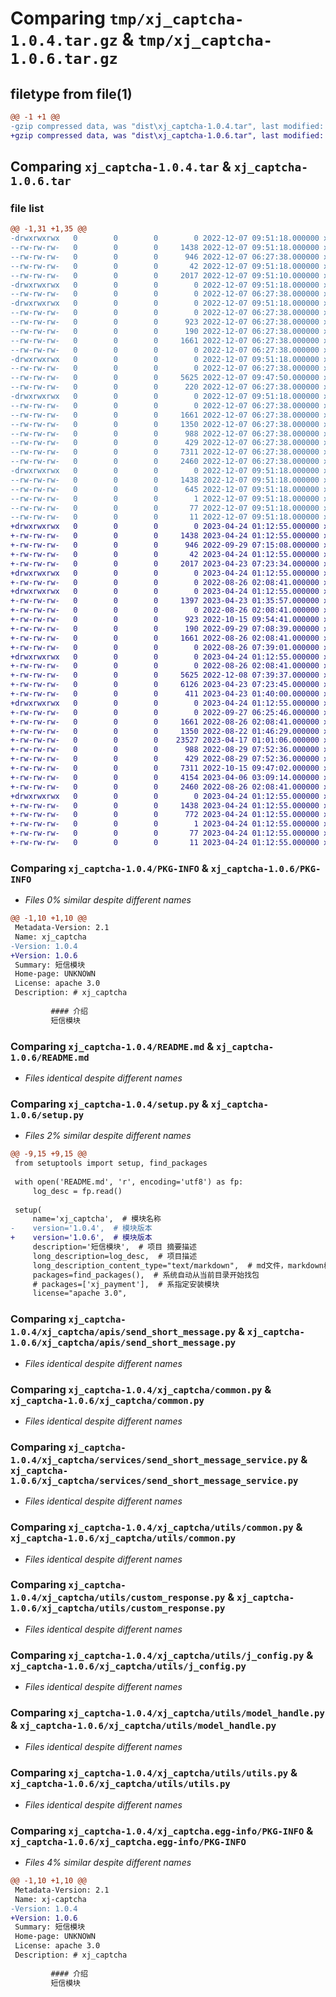 # Comparing `tmp/xj_captcha-1.0.4.tar.gz` & `tmp/xj_captcha-1.0.6.tar.gz`

## filetype from file(1)

```diff
@@ -1 +1 @@
-gzip compressed data, was "dist\xj_captcha-1.0.4.tar", last modified: Wed Dec  7 09:51:18 2022, max compression
+gzip compressed data, was "dist\xj_captcha-1.0.6.tar", last modified: Mon Apr 24 01:12:55 2023, max compression
```

## Comparing `xj_captcha-1.0.4.tar` & `xj_captcha-1.0.6.tar`

### file list

```diff
@@ -1,31 +1,35 @@
-drwxrwxrwx   0        0        0        0 2022-12-07 09:51:18.000000 xj_captcha-1.0.4/
--rw-rw-rw-   0        0        0     1438 2022-12-07 09:51:18.000000 xj_captcha-1.0.4/PKG-INFO
--rw-rw-rw-   0        0        0      946 2022-12-07 06:27:38.000000 xj_captcha-1.0.4/README.md
--rw-rw-rw-   0        0        0       42 2022-12-07 09:51:18.000000 xj_captcha-1.0.4/setup.cfg
--rw-rw-rw-   0        0        0     2017 2022-12-07 09:51:10.000000 xj_captcha-1.0.4/setup.py
-drwxrwxrwx   0        0        0        0 2022-12-07 09:51:18.000000 xj_captcha-1.0.4/xj_captcha/
--rw-rw-rw-   0        0        0        0 2022-12-07 06:27:38.000000 xj_captcha-1.0.4/xj_captcha/__init__.py
-drwxrwxrwx   0        0        0        0 2022-12-07 09:51:18.000000 xj_captcha-1.0.4/xj_captcha/apis/
--rw-rw-rw-   0        0        0        0 2022-12-07 06:27:38.000000 xj_captcha-1.0.4/xj_captcha/apis/__init__.py
--rw-rw-rw-   0        0        0      923 2022-12-07 06:27:38.000000 xj_captcha-1.0.4/xj_captcha/apis/send_short_message.py
--rw-rw-rw-   0        0        0      190 2022-12-07 06:27:38.000000 xj_captcha-1.0.4/xj_captcha/apps.py
--rw-rw-rw-   0        0        0     1661 2022-12-07 06:27:38.000000 xj_captcha-1.0.4/xj_captcha/common.py
--rw-rw-rw-   0        0        0        0 2022-12-07 06:27:38.000000 xj_captcha-1.0.4/xj_captcha/models.py
-drwxrwxrwx   0        0        0        0 2022-12-07 09:51:18.000000 xj_captcha-1.0.4/xj_captcha/services/
--rw-rw-rw-   0        0        0        0 2022-12-07 06:27:38.000000 xj_captcha-1.0.4/xj_captcha/services/__init__.py
--rw-rw-rw-   0        0        0     5625 2022-12-07 09:47:50.000000 xj_captcha-1.0.4/xj_captcha/services/send_short_message_service.py
--rw-rw-rw-   0        0        0      220 2022-12-07 06:27:38.000000 xj_captcha-1.0.4/xj_captcha/urls.py
-drwxrwxrwx   0        0        0        0 2022-12-07 09:51:18.000000 xj_captcha-1.0.4/xj_captcha/utils/
--rw-rw-rw-   0        0        0        0 2022-12-07 06:27:38.000000 xj_captcha-1.0.4/xj_captcha/utils/__init__.py
--rw-rw-rw-   0        0        0     1661 2022-12-07 06:27:38.000000 xj_captcha-1.0.4/xj_captcha/utils/common.py
--rw-rw-rw-   0        0        0     1350 2022-12-07 06:27:38.000000 xj_captcha-1.0.4/xj_captcha/utils/custom_response.py
--rw-rw-rw-   0        0        0      988 2022-12-07 06:27:38.000000 xj_captcha-1.0.4/xj_captcha/utils/j_config.py
--rw-rw-rw-   0        0        0      429 2022-12-07 06:27:38.000000 xj_captcha-1.0.4/xj_captcha/utils/j_dict.py
--rw-rw-rw-   0        0        0     7311 2022-12-07 06:27:38.000000 xj_captcha-1.0.4/xj_captcha/utils/model_handle.py
--rw-rw-rw-   0        0        0     2460 2022-12-07 06:27:38.000000 xj_captcha-1.0.4/xj_captcha/utils/utils.py
-drwxrwxrwx   0        0        0        0 2022-12-07 09:51:18.000000 xj_captcha-1.0.4/xj_captcha.egg-info/
--rw-rw-rw-   0        0        0     1438 2022-12-07 09:51:18.000000 xj_captcha-1.0.4/xj_captcha.egg-info/PKG-INFO
--rw-rw-rw-   0        0        0      645 2022-12-07 09:51:18.000000 xj_captcha-1.0.4/xj_captcha.egg-info/SOURCES.txt
--rw-rw-rw-   0        0        0        1 2022-12-07 09:51:18.000000 xj_captcha-1.0.4/xj_captcha.egg-info/dependency_links.txt
--rw-rw-rw-   0        0        0       77 2022-12-07 09:51:18.000000 xj_captcha-1.0.4/xj_captcha.egg-info/requires.txt
--rw-rw-rw-   0        0        0       11 2022-12-07 09:51:18.000000 xj_captcha-1.0.4/xj_captcha.egg-info/top_level.txt
+drwxrwxrwx   0        0        0        0 2023-04-24 01:12:55.000000 xj_captcha-1.0.6/
+-rw-rw-rw-   0        0        0     1438 2023-04-24 01:12:55.000000 xj_captcha-1.0.6/PKG-INFO
+-rw-rw-rw-   0        0        0      946 2022-09-29 07:15:08.000000 xj_captcha-1.0.6/README.md
+-rw-rw-rw-   0        0        0       42 2023-04-24 01:12:55.000000 xj_captcha-1.0.6/setup.cfg
+-rw-rw-rw-   0        0        0     2017 2023-04-23 07:23:34.000000 xj_captcha-1.0.6/setup.py
+drwxrwxrwx   0        0        0        0 2023-04-24 01:12:55.000000 xj_captcha-1.0.6/xj_captcha/
+-rw-rw-rw-   0        0        0        0 2022-08-26 02:08:41.000000 xj_captcha-1.0.6/xj_captcha/__init__.py
+drwxrwxrwx   0        0        0        0 2023-04-24 01:12:55.000000 xj_captcha-1.0.6/xj_captcha/apis/
+-rw-rw-rw-   0        0        0     1397 2023-04-23 01:35:57.000000 xj_captcha-1.0.6/xj_captcha/apis/SmsApis.py
+-rw-rw-rw-   0        0        0        0 2022-08-26 02:08:41.000000 xj_captcha-1.0.6/xj_captcha/apis/__init__.py
+-rw-rw-rw-   0        0        0      923 2022-10-15 09:54:41.000000 xj_captcha-1.0.6/xj_captcha/apis/send_short_message.py
+-rw-rw-rw-   0        0        0      190 2022-09-29 07:08:39.000000 xj_captcha-1.0.6/xj_captcha/apps.py
+-rw-rw-rw-   0        0        0     1661 2022-08-26 02:08:41.000000 xj_captcha-1.0.6/xj_captcha/common.py
+-rw-rw-rw-   0        0        0        0 2022-08-26 07:39:01.000000 xj_captcha-1.0.6/xj_captcha/models.py
+drwxrwxrwx   0        0        0        0 2023-04-24 01:12:55.000000 xj_captcha-1.0.6/xj_captcha/services/
+-rw-rw-rw-   0        0        0        0 2022-08-26 02:08:41.000000 xj_captcha-1.0.6/xj_captcha/services/__init__.py
+-rw-rw-rw-   0        0        0     5625 2022-12-08 07:39:37.000000 xj_captcha-1.0.6/xj_captcha/services/send_short_message_service.py
+-rw-rw-rw-   0        0        0     6126 2023-04-23 07:23:45.000000 xj_captcha-1.0.6/xj_captcha/services/sms_service.py
+-rw-rw-rw-   0        0        0      411 2023-04-23 01:40:00.000000 xj_captcha-1.0.6/xj_captcha/urls.py
+drwxrwxrwx   0        0        0        0 2023-04-24 01:12:55.000000 xj_captcha-1.0.6/xj_captcha/utils/
+-rw-rw-rw-   0        0        0        0 2022-09-27 06:25:46.000000 xj_captcha-1.0.6/xj_captcha/utils/__init__.py
+-rw-rw-rw-   0        0        0     1661 2022-08-26 02:08:41.000000 xj_captcha-1.0.6/xj_captcha/utils/common.py
+-rw-rw-rw-   0        0        0     1350 2022-08-22 01:46:29.000000 xj_captcha-1.0.6/xj_captcha/utils/custom_response.py
+-rw-rw-rw-   0        0        0    23527 2023-04-17 01:01:06.000000 xj_captcha-1.0.6/xj_captcha/utils/custom_tool.py
+-rw-rw-rw-   0        0        0      988 2022-08-29 07:52:36.000000 xj_captcha-1.0.6/xj_captcha/utils/j_config.py
+-rw-rw-rw-   0        0        0      429 2022-08-29 07:52:36.000000 xj_captcha-1.0.6/xj_captcha/utils/j_dict.py
+-rw-rw-rw-   0        0        0     7311 2022-10-15 09:47:02.000000 xj_captcha-1.0.6/xj_captcha/utils/model_handle.py
+-rw-rw-rw-   0        0        0     4154 2023-04-06 03:09:14.000000 xj_captcha-1.0.6/xj_captcha/utils/user_wrapper.py
+-rw-rw-rw-   0        0        0     2460 2022-08-26 02:08:41.000000 xj_captcha-1.0.6/xj_captcha/utils/utils.py
+drwxrwxrwx   0        0        0        0 2023-04-24 01:12:55.000000 xj_captcha-1.0.6/xj_captcha.egg-info/
+-rw-rw-rw-   0        0        0     1438 2023-04-24 01:12:55.000000 xj_captcha-1.0.6/xj_captcha.egg-info/PKG-INFO
+-rw-rw-rw-   0        0        0      772 2023-04-24 01:12:55.000000 xj_captcha-1.0.6/xj_captcha.egg-info/SOURCES.txt
+-rw-rw-rw-   0        0        0        1 2023-04-24 01:12:55.000000 xj_captcha-1.0.6/xj_captcha.egg-info/dependency_links.txt
+-rw-rw-rw-   0        0        0       77 2023-04-24 01:12:55.000000 xj_captcha-1.0.6/xj_captcha.egg-info/requires.txt
+-rw-rw-rw-   0        0        0       11 2023-04-24 01:12:55.000000 xj_captcha-1.0.6/xj_captcha.egg-info/top_level.txt
```

### Comparing `xj_captcha-1.0.4/PKG-INFO` & `xj_captcha-1.0.6/PKG-INFO`

 * *Files 0% similar despite different names*

```diff
@@ -1,10 +1,10 @@
 Metadata-Version: 2.1
 Name: xj_captcha
-Version: 1.0.4
+Version: 1.0.6
 Summary: 短信模块
 Home-page: UNKNOWN
 License: apache 3.0
 Description: # xj_captcha
         
         #### 介绍
         短信模块
```

### Comparing `xj_captcha-1.0.4/README.md` & `xj_captcha-1.0.6/README.md`

 * *Files identical despite different names*

### Comparing `xj_captcha-1.0.4/setup.py` & `xj_captcha-1.0.6/setup.py`

 * *Files 2% similar despite different names*

```diff
@@ -9,15 +9,15 @@
 from setuptools import setup, find_packages
 
 with open('README.md', 'r', encoding='utf8') as fp:
     log_desc = fp.read()
 
 setup(
     name='xj_captcha',  # 模块名称
-    version='1.0.4',  # 模块版本
+    version='1.0.6',  # 模块版本
     description='短信模块',  # 项目 摘要描述
     long_description=log_desc,  # 项目描述
     long_description_content_type="text/markdown",  # md文件，markdown格式
     packages=find_packages(),  # 系统自动从当前目录开始找包
     # packages=['xj_payment'],  # 系指定安装模块
     license="apache 3.0",
```

### Comparing `xj_captcha-1.0.4/xj_captcha/apis/send_short_message.py` & `xj_captcha-1.0.6/xj_captcha/apis/send_short_message.py`

 * *Files identical despite different names*

### Comparing `xj_captcha-1.0.4/xj_captcha/common.py` & `xj_captcha-1.0.6/xj_captcha/common.py`

 * *Files identical despite different names*

### Comparing `xj_captcha-1.0.4/xj_captcha/services/send_short_message_service.py` & `xj_captcha-1.0.6/xj_captcha/services/send_short_message_service.py`

 * *Files identical despite different names*

### Comparing `xj_captcha-1.0.4/xj_captcha/utils/common.py` & `xj_captcha-1.0.6/xj_captcha/utils/common.py`

 * *Files identical despite different names*

### Comparing `xj_captcha-1.0.4/xj_captcha/utils/custom_response.py` & `xj_captcha-1.0.6/xj_captcha/utils/custom_response.py`

 * *Files identical despite different names*

### Comparing `xj_captcha-1.0.4/xj_captcha/utils/j_config.py` & `xj_captcha-1.0.6/xj_captcha/utils/j_config.py`

 * *Files identical despite different names*

### Comparing `xj_captcha-1.0.4/xj_captcha/utils/model_handle.py` & `xj_captcha-1.0.6/xj_captcha/utils/model_handle.py`

 * *Files identical despite different names*

### Comparing `xj_captcha-1.0.4/xj_captcha/utils/utils.py` & `xj_captcha-1.0.6/xj_captcha/utils/utils.py`

 * *Files identical despite different names*

### Comparing `xj_captcha-1.0.4/xj_captcha.egg-info/PKG-INFO` & `xj_captcha-1.0.6/xj_captcha.egg-info/PKG-INFO`

 * *Files 4% similar despite different names*

```diff
@@ -1,10 +1,10 @@
 Metadata-Version: 2.1
 Name: xj-captcha
-Version: 1.0.4
+Version: 1.0.6
 Summary: 短信模块
 Home-page: UNKNOWN
 License: apache 3.0
 Description: # xj_captcha
         
         #### 介绍
         短信模块
```

